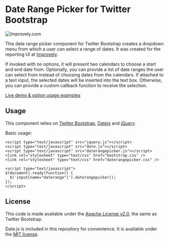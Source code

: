 # Date Range Picker for Twitter Bootstrap

![Improvely.com](http://www.dangrossman.info/wp-content/themes/2012/daterangepicker.png)

This date range picker component for Twitter Bootstrap creates a dropdown menu from which a user can 
select a range of dates. It was created for the reporting UI at [Improvely](http://www.improvely.com).

If invoked with no options, it will present two calendars to choose a start 
and end date from. Optionally, you can provide a list of date ranges the user can select from instead 
of choosing dates from the calendars. If attached to a text input, the selected dates will be inserted 
into the text box. Otherwise, you can provide a custom callback function to receive the selection.

[Live demo &amp; option usage examples](http://www.dangrossman.info/2012/08/20/a-date-range-picker-for-twitter-bootstrap/)

## Usage

This component relies on [Twitter Bootstrap](http://twitter.github.com/bootstrap/), 
[Datejs](http://www.datejs.com/) and [jQuery](http://jquery.com/).

Basic usage:

```
<script type="text/javascript" src="jquery.js"></script>
<script type="text/javascript" src="date.js"></script>
<script type="text/javascript" src="daterangepicker.js"></script>
<link rel="stylesheet" type="text/css" href="bootstrap.css" />
<link rel="stylesheet" type="text/css" href="daterangepicker.css" />

<script type="text/javascript">
$(document).ready(function() {
  $('input[name="daterange"]').daterangepicker();
});
</script>
```


## License

This code is made available under the [Apache License v2.0](http://www.apache.org/licenses/LICENSE-2.0), 
the same as Twitter Bootstrap.

Date.js is included in this repository for convenience. It is available under the 
[MIT license](http://www.opensource.org/licenses/mit-license.php).